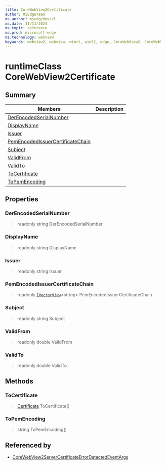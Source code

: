 ```yaml
---
title: CoreWebView2Certificate
author: MSEdgeTeam
ms.author: msedgedevrel
ms.date: 11/11/2024
ms.topic: reference
ms.prod: microsoft-edge
ms.technology: webview
keywords: webview2, webview, winrt, win32, edge, CoreWebView2, CoreWebView2Controller, browser control, edge html, CoreWebView2Certificate
---
```


# runtimeClass CoreWebView2Certificate



## Summary

Members|Description
--|--
[DerEncodedSerialNumber](#derencodedserialnumber) | 
[DisplayName](#displayname) | 
[Issuer](#issuer) | 
[PemEncodedIssuerCertificateChain](#pemencodedissuercertificatechain) | 
[Subject](#subject) | 
[ValidFrom](#validfrom) | 
[ValidTo](#validto) | 
[ToCertificate](#tocertificate) | 
[ToPemEncoding](#topemencoding) | 

## Properties

### DerEncodedSerialNumber

> readonly  string DerEncodedSerialNumber

### DisplayName

> readonly  string DisplayName

### Issuer

> readonly  string Issuer

### PemEncodedIssuerCertificateChain

> readonly  [`IVectorView`](/uwp/api/Windows.Foundation.Collections.IVectorView-1)&lt;string&gt; PemEncodedIssuerCertificateChain

### Subject

> readonly  string Subject

### ValidFrom

> readonly  double ValidFrom

### ValidTo

> readonly  double ValidTo



## Methods

### ToCertificate

> [Certificate](/uwp/api/Windows.Security.Cryptography.Certificates.Certificate) ToCertificate()



### ToPemEncoding

> string ToPemEncoding()






## Referenced by

- [CoreWebView2ServerCertificateErrorDetectedEventArgs](corewebview2servercertificateerrordetectedeventargs.md)
